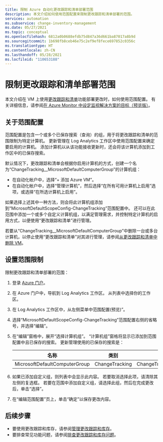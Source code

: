 ```yaml
---
title: 限制 Azure 自动化更改跟踪和清单部署范围
description: 本文介绍如何使用范围配置来限制更改跟踪和清单部署的范围。
services: automation
ms.subservice: change-inventory-management
ms.date: 05/27/2021
ms.topic: conceptual
ms.openlocfilehash: 6812a0b0688efdb75d847a36d661ba87017a8b9d
ms.sourcegitcommit: 1b698fb8ceb46e75c2ef9ef8fece697852c0356c
ms.translationtype: HT
ms.contentlocale: zh-CN
ms.lasthandoff: 05/28/2021
ms.locfileid: "110653188"
---
```

# <a name="limit-change-tracking-and-inventory-deployment-scope"></a>限制更改跟踪和清单部署范围

本文介绍在 VM 上使用[更改跟踪和清单](overview.md)功能部署更改时，如何使用范围配置。 有关详细信息，请参阅[在 Azure Monitor 中设定监视解决方案的目标（预览版）](../../azure-monitor/insights/solution-targeting.md)。

## <a name="about-scope-configurations"></a>关于范围配置

范围配置是包含一个或多个已保存搜索（查询）的组，用于将更改跟踪和清单的范围限制为特定计算机。 更新管理在 Log Analytics 工作区中使用范围配置来确定要启用的计算机。 添加计算机以从该功能接收更新时，还会将该计算机添加到工作区中的已保存搜索。

默认情况下，更改跟踪和清单会根据你启用计算机的方式，创建一个名为“ChangeTracking__MicrosoftDefaultComputerGroup”的计算机组：

* 在自动化帐户中，选择“+ 添加 Azure VM”。
* 在自动化帐户中，选择“管理计算机”，然后选择“在所有可用计算机上启用”选项，或选择“在所选计算机上启用”。

如果选择上述其中一种方法，则会将此计算机组添加到“MicrosoftDefaultScopeConfig-ChangeTracking”范围配置中。 还可以在此范围中添加一个或多个自定义计算机组，以满足管理需求，并控制特定计算机的启用方式，以便使用“更改跟踪和清单”进行管理。

若要从“ChangeTracking__MicrosoftDefaultComputerGroup”中删除一台或多台计算机，以停止使用“更改跟踪和清单”对其进行管理，请参阅[从更改跟踪和清单中删除 VM](remove-vms-from-change-tracking.md)。

## <a name="set-the-scope-limit"></a>设置范围限制

限制更改跟踪和清单部署的范围：

1. 登录 [Azure 门户](https://portal.azure.com)。

2. 在 Azure 门户中，导航到 Log Analytics 工作区。 从列表中选择你的工作区。

3. 在 Log Analytics 工作区中，从左侧菜单中范围配置(预览)”。

4. 选择“MicrosoftDefaultScopeConfig-ChangeTracking”范围配置右侧的省略号，并选择“编辑”。

5. 在“编辑”窗格中，展开“选择计算机组”。 “计算机组”窗格将显示已添加到范围配置中且已保存的搜索。 更新管理使用的已保存的搜索是：

    |名称     |类别  |Alias  |
    |---------|---------|---------|
    |MicrosoftDefaultComputerGroup     | ChangeTracking        | ChangeTracking__MicrosoftDefaultComputerGroup         |

6. 如果已添加自定义组，则列表中会显示此内容。 若要取消选择此项，请清除其左侧的复选框。 若要在范围中添加自定义组，请选择此组，然后在完成更改后，单击“选择”。

7. 在“编辑范围配置”页上，单击“确定”以保存更改内容。

## <a name="next-steps"></a>后续步骤

* 要使用更改跟踪和库存，请参阅[管理更改跟踪和库存](manage-change-tracking.md)。
* 要排查常见功能问题，请参阅[排查更改跟踪和库存问题](../troubleshoot/change-tracking.md)。
